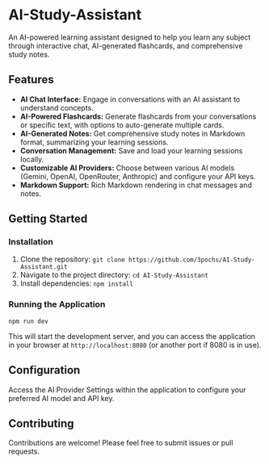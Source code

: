 # AI-Study-Assistant

An AI-powered learning assistant designed to help you learn any subject through interactive chat, AI-generated flashcards, and comprehensive study notes.

## Features

- **AI Chat Interface:** Engage in conversations with an AI assistant to understand concepts.
- **AI-Powered Flashcards:** Generate flashcards from your conversations or specific text, with options to auto-generate multiple cards.
- **AI-Generated Notes:** Get comprehensive study notes in Markdown format, summarizing your learning sessions.
- **Conversation Management:** Save and load your learning sessions locally.
- **Customizable AI Providers:** Choose between various AI models (Gemini, OpenAI, OpenRouter, Anthropic) and configure your API keys.
- **Markdown Support:** Rich Markdown rendering in chat messages and notes.

## Getting Started

### Installation

1.  Clone the repository:
    `git clone https://github.com/3pochs/AI-Study-Assistant.git`
2.  Navigate to the project directory:
    `cd AI-Study-Assistant`
3.  Install dependencies:
    `npm install`

### Running the Application

`npm run dev`

This will start the development server, and you can access the application in your browser at `http://localhost:8080` (or another port if 8080 is in use).

## Configuration

Access the AI Provider Settings within the application to configure your preferred AI model and API key.

## Contributing

Contributions are welcome! Please feel free to submit issues or pull requests.
